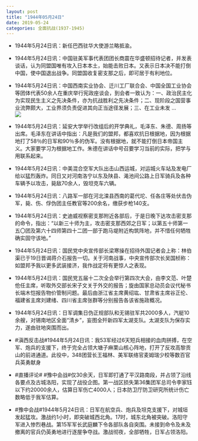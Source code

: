 ```yaml
---
layout: post
title: "1944年05月24日"
date: 2019-05-24
categories: 全面抗战(1937-1945)
---
```


<meta name="referrer" content="no-referrer" />

- 1944年5月24日讯：新任巴西驻华大使游兰略抵渝。 

- 1944年5月24日讯：中国驻美军事代表团团长商震在华盛顿招待记者，并发表谈话，认为同盟国唯有攻入日本本土，始能击败日本。又表示日本决不能打倒中国，使中国退出战争。同盟国收复密支那之后，即可居于有利地位。 

- 1944年5月24日讯：中国西南实业协会、迁川工厂联合会、中国全国工业协会等团体代表50余人在重庆举行宪政座谈会，到会者一致认为：一、政治民主化为实现民生主义之先决条件，亦为抗战胜利之先决条件；二、现阶段之国营事业流弊颇大，工业界须负责促进其向正当途径发展；三、在工业未发 ... <br/><img src="https://wx2.sinaimg.cn/large/aca367d8ly1g3cnpy1gwvj20c80bxmxa.jpg" />

- 1944年5月24日讯：延安大学举行改组后的开学典礼，毛泽东、朱德、周扬等出席。毛泽东在讲话中指出：凡是我们的盟邦，都喜欢抗日根据地，因为根据地打了58％的日军和90％多的伪军。没有根据地，就不能打倒日本帝国主义。大家要学习为根据地工作。朱德在讲话中号召要学习当前的实际，把学与用联系起来。 

- 1944年5月24日讯：中美混合空军大队出击山西运城，对运城火车站及发电厂给以猛烈轰炸。同日又对河南洛宁以东及陕县、渑池间公路上日军骑兵及各种车辆予以攻击，毙敌70余人，毁坦克车六辆。 

- 1944年5月24日讯：八路军一部在河北滦县西南的葛代坨、任各庄等处伏击伪军，毙、伤、俘伪团主任教官等200余名，缴获步枪140支。 

- 1944年5月24日讯：史迪威视察密支那附近各部后，于是日晚下达攻击密支那的命令，指出：“以新三十师为主，攻击密支那西郊之日军；以第五十师第一五〇团及第六十四师第四十二团一部于跑马堤附近构筑阵地，并不惜任何牺牲确实固守该地。” 

- 1944年5月24日讯：国民党中央宣传部长梁寒操在招待外国记者会上称：林伯渠已于19日晋谒蒋介石报告一切。关于河南战事，中央宣传部次长吴国桢称：如盟邦予我以更多武装接济，我作战定将有更惊人之表现。 

- 1944年5月24日讯：国民党五届十二次全会举行第四次大会，由李文范、叶楚伧任主席，听取外交部长宋子文关于外交的报告；旋由国家总动员会议代秘书长端木恺报告物价管制问题。最后由浙江省主席黄绍竑、甘肃省主席谷正伦、福建省主席刘建绪、四川省主席张群等分别报告各该省施政概况。 

- 1944年5月24日讯：日军调集日伪正规部队和无锡驻军共2000多人，汽艇10余艘，对锡南地区全面“清乡”，妄图全歼新四军太湖支队。太湖支队为保存实力，遂由驻地突围而出。 

- #滇西反击战#1944年5月24日讯：我53军经过6天短兵相接的血肉拼搏，在空军、炮兵的支援下，终于完全占领大塘子麻栗山核心阵地，打开了反攻高黎贡山的前进通道。此役中，348团营长王福林、美军联络官麦姆瑞少校等数百官兵英勇献身 

- #直播评论# #豫中会战#仅30余天，日军即打通了平汉路南段，并占领了沿线各要点及古城洛阳，实现了战役企图。第一战区损失第36集团军总司令李家钰以下约20000余人，估算日军伤亡4000人；日本防卫厅防卫研究所统计伤亡数略低于我军估算。 

- #豫中会战#1944年5月24日讯：日军在航空兵、炮兵及坦克支援下，对城垣发起猛攻。激战约1小时，即突破城西北角。17时，城东北角被突破。洛阳守军进入惨烈巷战。第15军军长武庭麟下令各部队各自突围。未接到命令及未及撤离的官兵仍英勇地进行逐屋争夺战。激战彻夜，全部牺牲，日军占领洛阳。 

